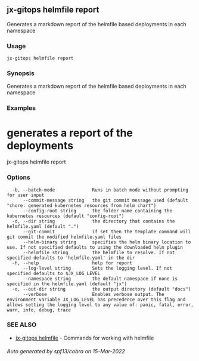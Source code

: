 ## jx-gitops helmfile report

Generates a markdown report of the helmfile based deployments in each namespace

### Usage

```
jx-gitops helmfile report
```

### Synopsis

Generates a markdown report of the helmfile based deployments in each namespace

### Examples

  # generates a report of the deployments
  jx-gitops helmfile report

### Options

```
  -b, --batch-mode              Runs in batch mode without prompting for user input
      --commit-message string   the git commit message used (default "chore: generated kubernetes resources from helm chart")
      --config-root string      the folder name containing the kubernetes resources (default "config-root")
  -d, --dir string              the directory that contains the helmfile.yaml (default ".")
      --git-commit              if set then the template command will git commit the modified helmfile.yaml files
      --helm-binary string      specifies the helm binary location to use. If not specified defaults to using the downloaded helm plugin
      --helmfile string         the helmfile to resolve. If not specified defaults to 'helmfile.yaml' in the dir
  -h, --help                    help for report
      --log-level string        Sets the logging level. If not specified defaults to $JX_LOG_LEVEL
      --namespace string        the default namespace if none is specified in the helmfile.yaml (default "jx")
  -o, --out-dir string          the output directory (default "docs")
      --verbose                 Enables verbose output. The environment variable JX_LOG_LEVEL has precedence over this flag and allows setting the logging level to any value of: panic, fatal, error, warn, info, debug, trace
```

### SEE ALSO

* [jx-gitops helmfile](jx-gitops_helmfile.md)	 - Commands for working with helmfile

###### Auto generated by spf13/cobra on 15-Mar-2022
